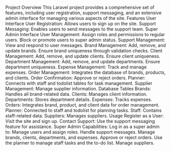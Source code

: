 Project Overview
This Laravel project provides a comprehensive set of features, including user registration, support messaging, and an extensive admin interface for managing various aspects of the site.
Features
User Interface
User Registration: Allows users to sign up on the site.
Support Messaging: Enables users to send messages to the support team.
Super Admin Interface
User Management:
Assign roles and permissions to regular users.
Block or promote users to super admin status.
Support Management:
View and respond to user messages.
Brand Management:
Add, remove, and update brands.
Ensure brand uniqueness through validation checks.
Client Management:
Add, remove, and update clients.
Ensure client uniqueness.
Department Management:
Add, remove, and update departments.
Ensure department uniqueness.
Expense Management: Track and manage expenses.
Order Management: Integrates the database of brands, products, and clients.
Order Confirmation: Approve or reject orders.
Planner: Connects with staff and todolist tables for task management.
Supplier Management: Manage supplier information.
Database Tables
Brands: Handles all brand-related data.
Clients: Manages client information.
Departments: Stores department details.
Expenses: Tracks expenses.
Orders: Integrates brand, product, and client data for order management.
Planner: Connected to staff and todolist for planning tasks.
Staff: Contains staff-related data.
Suppliers: Manages suppliers.
Usage
Register as a User: Visit the site and sign up.
Contact Support: Use the support messaging feature for assistance.
Super Admin Capabilities:
Log in as a super admin to:
Manage users and assign roles.
Handle support messages.
Manage brands, clients, departments, and expenses.
Approve or reject orders.
Use the planner to manage staff tasks and the to-do list.
Manage suppliers.
